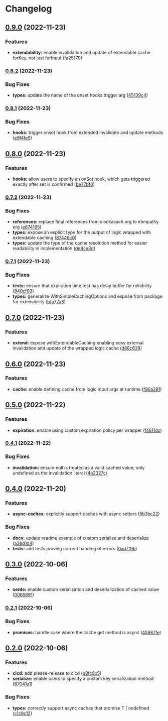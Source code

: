 # Changelog

## [0.9.0](https://www.github.com/ehmpathy/with-simple-caching/compare/v0.8.2...v0.9.0) (2022-11-23)


### Features

* **extendability:** enable invalidation and update of extendable cache forKey, not just forInput ([fa25170](https://www.github.com/ehmpathy/with-simple-caching/commit/fa25170f31e24174d955f97a6653a742c0ff7b7c))

### [0.8.2](https://www.github.com/ehmpathy/with-simple-caching/compare/v0.8.1...v0.8.2) (2022-11-23)


### Bug Fixes

* **types:** update the name of the onset hooks trigger arg ([45139c4](https://www.github.com/ehmpathy/with-simple-caching/commit/45139c4e67d17defbbd5e3e0e09d693777b7a7cb))

### [0.8.1](https://www.github.com/ehmpathy/with-simple-caching/compare/v0.8.0...v0.8.1) (2022-11-23)


### Bug Fixes

* **hooks:** trigger onset hook from extended invalidate and update methods ([e9f4fe5](https://www.github.com/ehmpathy/with-simple-caching/commit/e9f4fe5f3d33889525c548b05674fcf912fd93b7))

## [0.8.0](https://www.github.com/ehmpathy/with-simple-caching/compare/v0.7.2...v0.8.0) (2022-11-23)


### Features

* **hooks:** allow users to specify an onSet hook, which gets triggered exactly after set is confirmed ([be77bf6](https://www.github.com/ehmpathy/with-simple-caching/commit/be77bf62c2bb6a0a39cf2562b87e3869c88693f1))

### [0.7.2](https://www.github.com/ehmpathy/with-simple-caching/compare/v0.7.1...v0.7.2) (2022-11-23)


### Bug Fixes

* **references:** replace final references from uladkasach org to ehmpathy org ([e874165](https://www.github.com/ehmpathy/with-simple-caching/commit/e87416573c8562474254036aa15852eb727047a9))
* **types:** expose an explicit type for the output of logic wrapped with extendable caching ([87446c0](https://www.github.com/ehmpathy/with-simple-caching/commit/87446c0fbf1696aaa54ec2c08811218888644946))
* **types:** update the type of the cache resolution method for easier readability in implementation ([de4ce8d](https://www.github.com/ehmpathy/with-simple-caching/commit/de4ce8d833894e336ce4fd60cae87384a0fb42d4))

### [0.7.1](https://www.github.com/ehmpathy/with-simple-caching/compare/v0.7.0...v0.7.1) (2022-11-23)


### Bug Fixes

* **tests:** ensure that expiration time test has delay buffer for reliability ([940cf03](https://www.github.com/ehmpathy/with-simple-caching/commit/940cf0343af6f0098e6d1935d2583b7e45643fd2))
* **types:** generalize WithSimpleCachingOptions and expose from package for extensibility ([bfa77a3](https://www.github.com/ehmpathy/with-simple-caching/commit/bfa77a3e2a0dfa3bdf5cc86c922810750b8c832e))

## [0.7.0](https://www.github.com/ehmpathy/with-simple-caching/compare/v0.6.0...v0.7.0) (2022-11-23)


### Features

* **extend:** expose withExtendableCaching enabling easy external invalidation and update of the wrapped logic cache ([d86c628](https://www.github.com/ehmpathy/with-simple-caching/commit/d86c628ceaf0fe995faf692cae18f73295fda397))

## [0.6.0](https://www.github.com/ehmpathy/with-simple-caching/compare/v0.5.0...v0.6.0) (2022-11-23)


### Features

* **cache:** enable defining cache from logic input args at runtime ([f96a291](https://www.github.com/ehmpathy/with-simple-caching/commit/f96a29146843e4ac6f987167532777a1ee9b9c9a))

## [0.5.0](https://www.github.com/ehmpathy/with-simple-caching/compare/v0.4.1...v0.5.0) (2022-11-22)


### Features

* **expiration:** enable using custom expiration policy per wrapper ([f4611dc](https://www.github.com/ehmpathy/with-simple-caching/commit/f4611dc4ad29f9f8941772a201d9500b0f537c0e))

### [0.4.1](https://www.github.com/ehmpathy/with-simple-caching/compare/v0.4.0...v0.4.1) (2022-11-22)


### Bug Fixes

* **invalidation:** ensure null is treated as a valid cached value; only undefined as the invalidation literal ([4a2327c](https://www.github.com/ehmpathy/with-simple-caching/commit/4a2327c5cfb40093ecf121c04e9980501fc26ee7))

## [0.4.0](https://www.github.com/ehmpathy/with-simple-caching/compare/v0.3.0...v0.4.0) (2022-11-20)


### Features

* **async-caches:** explicitly support caches with async setters ([5b3bc22](https://www.github.com/ehmpathy/with-simple-caching/commit/5b3bc226728ff0be117953a15dcb2a9e84ff2c18))


### Bug Fixes

* **docs:** update readme example of custom serialize and deserialize ([a38d1d4](https://www.github.com/ehmpathy/with-simple-caching/commit/a38d1d4419dbd02ae7ee6e5a31bfe860ff179cc7))
* **tests:** add tests proving correct handing of errors ([0ad7f9b](https://www.github.com/ehmpathy/with-simple-caching/commit/0ad7f9b6fb6241933549361b17e401e58e6fcac5))

## [0.3.0](https://www.github.com/ehmpathy/with-simple-caching/compare/v0.2.1...v0.3.0) (2022-10-06)


### Features

* **serde:** enable custom serialization and deserialization of cached value ([0065891](https://www.github.com/ehmpathy/with-simple-caching/commit/00658914abadc1172a285c17e31ac66427f91fe6))

### [0.2.1](https://www.github.com/ehmpathy/with-simple-caching/compare/v0.2.0...v0.2.1) (2022-10-06)


### Bug Fixes

* **promises:** handle case where the cache get method is async ([45987fe](https://www.github.com/ehmpathy/with-simple-caching/commit/45987fee32d1233dd4d9da01386b5bb6be2ca7f4))

## [0.2.0](https://www.github.com/ehmpathy/with-simple-caching/compare/v0.1.3...v0.2.0) (2022-10-06)


### Features

* **cicd:** add please-release to cicd ([b8fc9c5](https://www.github.com/ehmpathy/with-simple-caching/commit/b8fc9c5a7b5a7fa485e59978cd97b605a3ade41b))
* **serialize:** enable users to specify a custom key serialization method ([67041a1](https://www.github.com/ehmpathy/with-simple-caching/commit/67041a1c7508d23b90c0835ea4f10bffe4a94e66))


### Bug Fixes

* **types:** correctly support async caches that promise T | undefined ([c1c9c12](https://www.github.com/ehmpathy/with-simple-caching/commit/c1c9c120e7c63c37d98a04f4e3f17d9227d03573))
